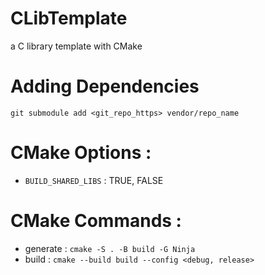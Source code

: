 # CLibTemplate
a C library template with CMake

# Adding Dependencies
`git submodule add <git_repo_https> vendor/repo_name`

# CMake Options :
- `BUILD_SHARED_LIBS` : TRUE, FALSE

# CMake Commands :
- generate : `cmake -S . -B build -G Ninja`
- build    : `cmake --build build --config <debug, release>`